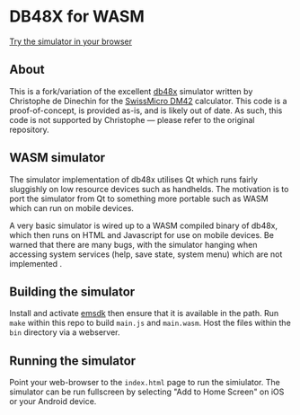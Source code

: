 # DB48X for WASM

[Try the simulator in your browser](https://sunpazed.github.io/db48x-wasm/bin/index.html)

## About
This is a fork/variation of the excellent [db48x](https://github.com/c3d/db48x) simulator written by 
Christophe de Dinechin for the [SwissMicro DM42](https://www.swissmicros.com/product/dm42) calculator.
This code is a proof-of-concept, is provided as-is, and is likely out of date. As such, this code is not 
supported by Christophe — please refer to the original repository.

## WASM simulator
The simulator implementation of db48x utilises Qt which runs fairly sluggishly on low resource devices 
such as handhelds. The motivation is to port the simulator from Qt to something more portable such as
WASM which can run on mobile devices. 

A very basic simulator is wired up to a WASM compiled binary of db48x, which then runs on HTML and 
Javascript for use on mobile devices. Be warned that there are many bugs, with the simulator hanging 
when accessing system services (help, save state, system menu) which are not implemented .

## Building the simulator
Install and activate [emsdk](https://github.com/emscripten-core/emsdk) then ensure that it is available 
in the path. Run `make` within this repo to build `main.js` and `main.wasm`. Host the files within the `bin` 
directory via a webserver.

## Running the simulator
Point your web-browser to the `index.html` page to run the simiulator. The simulator can be run fullscreen 
by selecting "Add to Home Screen" on iOS or your Android device.

